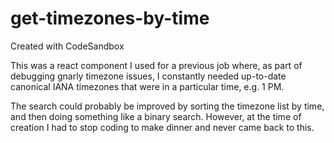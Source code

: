 # get-timezones-by-time
Created with CodeSandbox

This was a react component I used for a previous job where, as part of debugging gnarly timezone issues, I constantly needed up-to-date canonical IANA timezones that were in a particular time, e.g. 1 PM.

The search could probably be improved by sorting the timezone list by time, and then doing something like a binary search. However, at the time of creation I had to stop coding to make dinner and never came back to this. 
